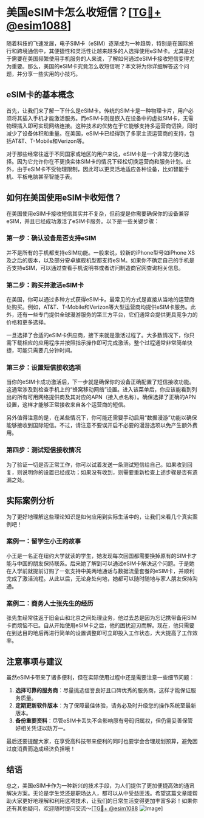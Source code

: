 # 美国eSIM卡怎么收短信？[[TG💪+ @esim1088](https://t.me/s/esim1088)]

随着科技的飞速发展，电子SIM卡（eSIM）逐渐成为一种趋势，特别是在国际旅行和跨境通信中，其便捷性和灵活性让越来越多的人选择使用eSIM卡。尤其是对于需要在美国频繁使用手机服务的人来说，了解如何通过eSIM卡接收短信变得尤为重要。那么，美国的eSIM卡究竟怎么收短信呢？本文将为你详细解答这个问题，并分享一些实用的小技巧。

## eSIM卡的基本概念

首先，让我们来了解一下什么是eSIM卡。传统的SIM卡是一种物理卡片，用户必须将其插入手机才能激活服务。而eSIM卡则是嵌入在设备中的虚拟SIM卡，无需物理插入即可实现网络连接。这种技术的优势在于它能够支持多运营商切换，同时减少了设备体积和重量。在美国，eSIM卡已经得到了多家主流运营商的支持，包括AT&T、T-Mobile和Verizon等。

对于那些经常往返于不同国家或地区的用户来说，eSIM卡是一个非常方便的选择。因为它允许你在不更换实体SIM卡的情况下轻松切换运营商和服务计划。此外，由于eSIM卡不受物理限制，因此可以更灵活地适应各种设备，比如智能手机、平板电脑甚至智能手表。

## 如何在美国使用eSIM卡收短信？

在美国使用eSIM卡接收短信其实并不复杂，但前提是你需要确保你的设备兼容eSIM，并且已经成功激活了eSIM卡服务。以下是一些关键步骤：

### 第一步：确认设备是否支持eSIM

并不是所有的手机都支持eSIM功能。一般来说，较新的iPhone型号如iPhone XS及之后的版本，以及部分安卓旗舰机型都支持eSIM。如果你不确定自己的手机是否支持eSIM，可以通过查看手机说明书或者访问制造商官网查询相关信息。

### 第二步：购买并激活eSIM卡

在美国，你可以通过多种方式获得eSIM卡。最常见的方式是直接从当地的运营商处购买。例如，AT&T、T-Mobile和Verizon等大型运营商均提供eSIM卡服务。此外，还有一些专门提供全球漫游服务的第三方平台，它们通常会提供更具竞争力的价格和更多选择。

一旦选择了合适的eSIM卡供应商，接下来就是激活过程了。大多数情况下，你只需下载相应的应用程序并按照指示操作即可完成激活。整个过程通常非常简单快捷，可能只需要几分钟时间。

### 第三步：设置短信接收选项

当你的eSIM卡成功激活后，下一步就是确保你的设备正确配置了短信接收功能。这通常涉及到检查手机上的“蜂窝移动网络”设置。进入该菜单后，你应该能看到列出的所有可用网络提供商及其对应的APN（接入点名称）。确保选择了正确的APN设置，这样才能够正常接收来自各个运营商的短信。

另外值得注意的是，在某些情况下，你可能还需要手动启用“数据漫游”功能以确保能够接收到国际短信。不过，请注意不要误开启不必要的漫游选项以免产生额外费用。

### 第四步：测试短信接收情况

为了验证一切是否正常工作，你可以试着发送一条测试短信给自己。如果收到回复，则说明你的设置已经成功；如果没有收到，则需要重新检查上述步骤是否有遗漏之处。

## 实际案例分析

为了更好地理解这些理论知识是如何应用到实际生活中的，让我们来看几个真实案例吧！

### 案例一：留学生小王的故事

小王是一名正在纽约大学就读的学生，她发现每次回国都需要换掉原有的SIM卡才能与中国的朋友保持联系。后来她了解到可以通过eSIM卡解决这个问题。于是她在入学前就提前订购了一张支持中美两地通话与数据流量套餐的eSIM卡，并顺利完成了激活流程。从此以后，无论身处何地，她都可以随时随地与家人朋友保持沟通。

### 案例二：商务人士张先生的经历

张先生经常往返于旧金山和北京之间处理业务，他过去总是因为忘记携带备用SIM卡而烦恼不已。自从开始使用eSIM卡之后，他的困扰迎刃而解。现在，他只需要在到达目的地后再进行简单的设置调整即可立即投入工作状态，大大提高了工作效率。

## 注意事项与建议

虽然eSIM卡带来了诸多便利，但在实际使用过程中还是需要注意一些细节问题：

1. **选择可靠的服务商**：尽量挑选信誉良好且口碑优秀的服务商，这样才能保证服务质量。
2. **定期更新软件版本**：为了保障最佳体验，请务必及时升级您的操作系统至最新版本。
3. **备份重要资料**：尽管eSIM卡丢失不会影响原有号码归属权，但仍需妥善保管好相关凭证以防万一。

最后还要提醒大家，在享受高科技带来便利的同时也要学会合理规划预算，避免因过度消费而造成经济负担哦！

## 结语

总之，美国eSIM卡作为一种新兴的技术手段，为人们提供了更加便捷高效的通讯解决方案。无论是学生党还是职场达人，都可以从中受益匪浅。希望这篇文章能帮助大家更好地理解和利用这项技术，让我们的日常生活变得更加丰富多彩！如果你还有其他疑问，欢迎随时提问交流～[[TG💪+ @esim1088](https://t.me/s/esim1088) ![Image](https://i.postimg.cc/4NQfJmqS/Snipaste-2025-05-13-00-14-12.png)]